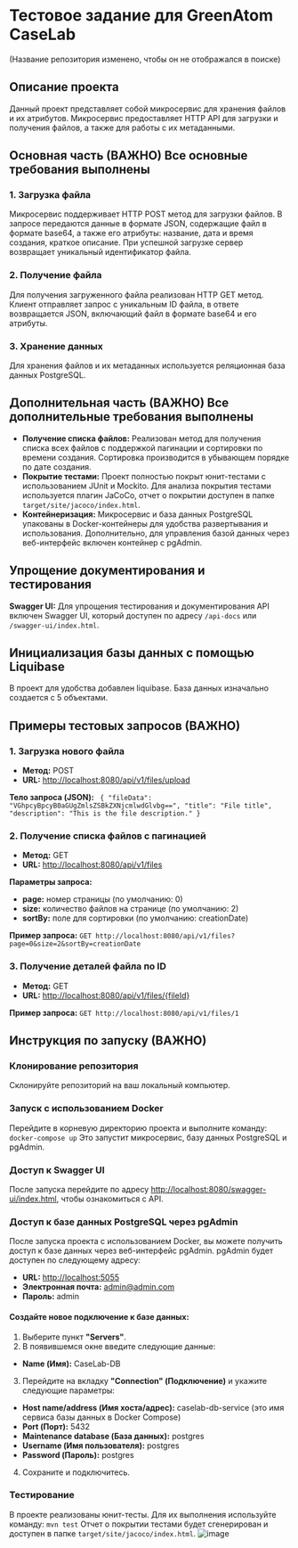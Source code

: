 # Тестовое задание для GreenAtom CaseLab

(Название репозитория изменено, чтобы он не отображался в поиске)

## Описание проекта

Данный проект представляет собой микросервис для хранения файлов и их атрибутов. Микросервис предоставляет HTTP API для
загрузки и получения файлов, а также для работы с их метаданными.

## Основная часть (ВАЖНО) Все основные требования выполнены

### 1. Загрузка файла

Микросервис поддерживает HTTP POST метод для загрузки файлов. В запросе передаются данные в формате JSON, содержащие
файл в формате base64, а также его атрибуты: название, дата и время создания, краткое описание. При успешной загрузке
сервер возвращает уникальный идентификатор файла.

### 2. Получение файла

Для получения загруженного файла реализован HTTP GET метод. Клиент отправляет запрос с уникальным ID файла, в ответе
возвращается JSON, включающий файл в формате base64 и его атрибуты.

### 3. Хранение данных

Для хранения файлов и их метаданных используется реляционная база данных PostgreSQL.

## Дополнительная часть (ВАЖНО) Все дополнительные требования выполнены

- **Получение списка файлов:** Реализован метод для получения списка всех файлов с поддержкой пагинации и сортировки по
  времени создания. Сортировка производится в убывающем порядке по дате создания.
- **Покрытие тестами:** Проект полностью покрыт юнит-тестами с использованием JUnit и Mockito. Для анализа покрытия
  тестами используется плагин JaCoCo, отчет о покрытии доступен в папке `target/site/jacoco/index.html`.
- **Контейнеризация:** Микросервис и база данных PostgreSQL упакованы в Docker-контейнеры для удобства развертывания и
  использования. Дополнительно, для управления базой данных через веб-интерфейс включен контейнер с pgAdmin.

## Упрощение документирования и тестирования

**Swagger UI:** Для упрощения тестирования и документирования API включен Swagger UI, который доступен по
адресу `/api-docs` или `/swagger-ui/index.html`.

## Инициализация базы данных с помощью Liquibase
В проект для удобства добавлен liquibase. База данных изначально создается с 5 объектами.

## Примеры тестовых запросов (ВАЖНО)

### 1. Загрузка нового файла

- **Метод:** POST
- **URL:** [http://localhost:8080/api/v1/files/upload](http://localhost:8080/api/v1/files/upload)

**Тело запроса (JSON):**
`
{
  "fileData": "VGhpcyBpcyB0aGUgZmlsZSBkZXNjcmlwdGlvbg==",
  "title": "File title",
  "description": "This is the file description."
}`

### 2. Получение списка файлов с пагинацией

- **Метод:** GET
- **URL:** [http://localhost:8080/api/v1/files](http://localhost:8080/api/v1/files)

**Параметры запроса:**

- **page:** номер страницы (по умолчанию: 0)
- **size:** количество файлов на странице (по умолчанию: 2)
- **sortBy:** поле для сортировки (по умолчанию: creationDate)

**Пример запроса:**
`GET http://localhost:8080/api/v1/files?page=0&size=2&sortBy=creationDate`

### 3. Получение деталей файла по ID

- **Метод:** GET
- **URL:** [http://localhost:8080/api/v1/files/{fileId}](http://localhost:8080/api/v1/files/{fileId})

**Пример запроса:**
`GET http://localhost:8080/api/v1/files/1`

## Инструкция по запуску (ВАЖНО)

### Клонирование репозитория

Склонируйте репозиторий на ваш локальный компьютер.

### Запуск с использованием Docker

Перейдите в корневую директорию проекта и выполните команду: `docker-compose up`
Это запустит микросервис, базу данных PostgreSQL и pgAdmin.

### Доступ к Swagger UI

После запуска перейдите по
адресу [http://localhost:8080/swagger-ui/index.html](http://localhost:8080/swagger-ui/index.html), чтобы ознакомиться с
API.

### Доступ к базе данных PostgreSQL через pgAdmin

После запуска проекта с использованием Docker, вы можете получить доступ к базе данных через веб-интерфейс pgAdmin.
pgAdmin будет доступен по следующему адресу:

- **URL:** [http://localhost:5055](http://localhost:5055)
- **Электронная почта:** admin@admin.com
- **Пароль:** admin

#### Создайте новое подключение к базе данных:

1. Выберите пункт **"Servers"**.
2. В появившемся окне введите следующие данные:

- **Name (Имя):** CaseLab-DB

3. Перейдите на вкладку **"Connection" (Подключение)** и укажите следующие параметры:

- **Host name/address (Имя хоста/адрес):** caselab-db-service (это имя сервиса базы данных в Docker Compose)
- **Port (Порт):** 5432
- **Maintenance database (База данных):** postgres
- **Username (Имя пользователя):** postgres
- **Password (Пароль):** postgres

4. Сохраните и подключитесь.

### Тестирование

В проекте реализованы юнит-тесты. Для их выполнения используйте команду: `mvn test`
Отчет о покрытии тестами будет сгенерирован и доступен в папке `target/site/jacoco/index.html`.
![image](https://github.com/user-attachments/assets/5f0823cb-7770-4ec3-a0bb-2ee523bcf755)

